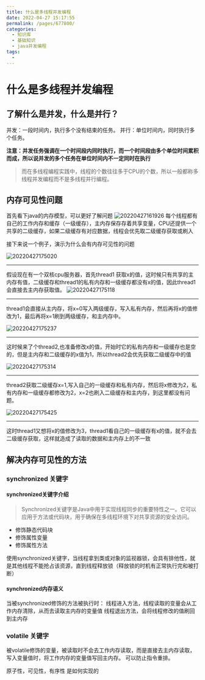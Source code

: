 ```yaml
---
title: 什么是多线程并发编程
date: 2022-04-27 15:17:55
permalink: /pages/677800/
categories:
  - 知识库
  - 基础知识
  - java并发编程
tags:
  - 
---
```

# 什么是多线程并发编程

## 了解什么是并发，什么是并行？
并发：一段时间内，执行多个没有结束的任务。
并行：单位时间内，同时执行多个任务。

**注意：并发任务强调在一个时间段内同时执行，而一个时间段由多个单位时间累积而成，所以说并发的多个任务在单位时间内不一定同时在执行**

> 而在多线程编程实践中，线程的个数往往多于CPU的个数，所以一般都称多线程并发编程而不是多线程并行编程。


## 内存可见性问题

首先看下java的内存模型，可以更好了解问题
![20220427161926](https://img.ggball.top/picGo/20220427161926.png)
 每个线程都有自己的工作内存和缓存（一级缓存），主内存保存存着共享变量，CPU还提供一个共享的二级缓存，如果二级缓存有对应数据，线程会优先取二级缓存获取或刷入

 接下来说一个例子，演示为什么会有内存可见性的问题

![20220427175020](https://img.ggball.top/picGo/20220427175020.png)

------
 假设现在有一个双核cpu服务器，首先thread1 获取x的值，这时候只有共享的主内存有值，二级缓存和thread1的私有内存和一级缓存都没有x的值，因此thread1会直接去主内存获取值。
![20220427175118](https://img.ggball.top/picGo/20220427175118.png)

------
 thread1会直接从主内存，将x=0写入两级缓存，写入私有内存，然后再将x的值修改为1，最后再将x=1刷到两级缓存，和主内存中。

![20220427175237](https://img.ggball.top/picGo/20220427175237.png)

 ------
 这时候来了个thread2,也准备修改x的值，开始时它的私有内存和一级缓存也是空的，但是主内存和二级缓存的x值为1，所以thread2会优先获取二级缓存中的值

![20220427175314](https://img.ggball.top/picGo/20220427175314.png)

 ------
 thread2获取二级缓存x=1,写入自己的一级缓存和私有内存，然后将x修改为2，私有内存和一级缓存都修改为2，x=2也刷入二级缓存和主内存，到这里都没有问题。

![20220427175425](https://img.ggball.top/picGo/20220427175425.png)

  ------
  这时thread1又想将x的值修改为3，thread1看自己的一级缓存有x的值，就不会去二级缓存获取，这样就造成了读取的数据和主内存上的不一致


## 解决内存可见性的方法

### synchronized 关键字

#### synchronized关键字介绍

> Synchronized关键字是Java中用于实现线程同步的重要特性之一。它可以应用于方法或代码块，用于确保在多线程环境下对共享资源的安全访问。

- 修饰静态代码块
- 修饰属性变量
- 修饰属性方法

使用synchronized关键字，当线程拿到类或对象的监视器锁，会具有排他性，就是其他线程不能抢占该资源，直到线程释放锁（释放锁的时机有正常执行完和被打断）
#### synchronized内存语义

当被synchronized修饰的方法被执行时：
线程进入方法，线程读取的变量会从工作内存清除，从而去读取主内存的变量值
线程退出方法，会将线程修改的值刷回到主内存

### volatile 关键字

被volatile修饰的变量，被读取时不会去工作内存读取，而是直接去主内存读取，写入变量值时，将工作内存的变量值写回主内存。
可以防止指令重排。


原子性，可见性，有序性 是如何实现的